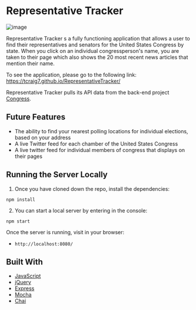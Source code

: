 # Representative Tracker

![image](https://user-images.githubusercontent.com/36015215/49393403-585ded00-f6ee-11e8-9255-c8abd5fbc4b2.png)

Representative Tracker s a fully functioning application that allows a user to find their representatives and senators for the United States Congress by state. When you click on an individual congressperson's name, you are taken to their page which also shows the 20 most recent news articles that mention their name.

To see the application, please go to the following link: https://tcraig7.github.io/RepresentativeTracker/

Representative Tracker pulls its API data from the back-end project [Congress](https://github.com/TCraig7/Congress).

## Future Features

* The ability to find your nearest polling locations for individual elections, based on your address
* A live Twitter feed for each chamber of the United States Congress
* A live twitter feed for individual members of congress that displays on their pages

## Running the Server Locally
1. Once you have cloned down the repo, install the dependencies:

  ```
  npm install
  ```

2. You can start a local server by entering in the console:

```
npm start
```

Once the server is running, visit in your browser:

* `http://localhost:8080/`


## Built With

* [JavaScript](https://www.javascript.com/)
* [jQuery](https://jquery.com/)
* [Express](https://expressjs.com/)
* [Mocha](https://mochajs.org/)
* [Chai](https://chaijs.com/)
